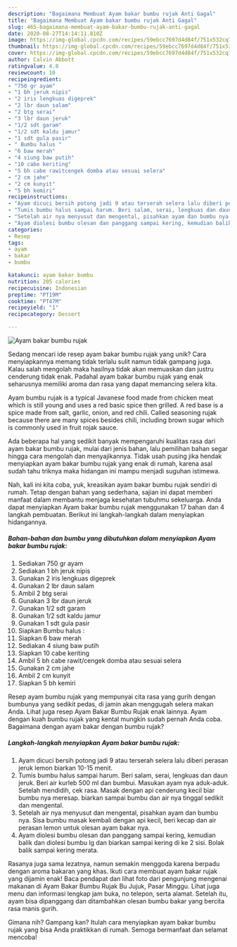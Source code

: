 ```yaml
---
description: "Bagaimana Membuat Ayam bakar bumbu rujak Anti Gagal"
title: "Bagaimana Membuat Ayam bakar bumbu rujak Anti Gagal"
slug: 465-bagaimana-membuat-ayam-bakar-bumbu-rujak-anti-gagal
date: 2020-08-27T14:14:11.810Z
image: https://img-global.cpcdn.com/recipes/59ebcc7697d4d84f/751x532cq70/ayam-bakar-bumbu-rujak-foto-resep-utama.jpg
thumbnail: https://img-global.cpcdn.com/recipes/59ebcc7697d4d84f/751x532cq70/ayam-bakar-bumbu-rujak-foto-resep-utama.jpg
cover: https://img-global.cpcdn.com/recipes/59ebcc7697d4d84f/751x532cq70/ayam-bakar-bumbu-rujak-foto-resep-utama.jpg
author: Calvin Abbott
ratingvalue: 4.8
reviewcount: 10
recipeingredient:
- "750 gr ayam"
- "1 bh jeruk nipis"
- "2 iris lengkuas digeprek"
- "2 lbr daun salam"
- "2 btg serai"
- "3 lbr daun jeruk"
- "1/2 sdt garam"
- "1/2 sdt kaldu jamur"
- "1 sdt gula pasir"
- " Bumbu halus "
- "6 baw merah"
- "4 siung baw putih"
- "10 cabe keriting"
- "5 bh cabe rawitcengek domba atau sesuai selera"
- "2 cm jahe"
- "2 cm kunyit"
- "5 bh kemiri"
recipeinstructions:
- "Ayam dicuci bersih potong jadi 9 atau terserah selera lalu diberi perasan jeruk lemon biarkan 10-15 menit."
- "Tumis bumbu halus sampai harum. Beri salam, serai, lengkuas dan daun jeruk. Beri air kurleb 500 ml dan bumbui. Masukan ayam nya aduk-aduk. Setelah mendidih, cek rasa. Masak dengan api cenderung kecil biar bumbu nya meresap. biarkan sampai bumbu dan air nya tinggal sedikit dan mengental."
- "Setelah air nya menyusut dan mengental, pisahkan ayam dan bumbu nya. Sisa bumbu masak kembali dengan api kecil, beri kecap dan air perasan lemon untuk olesan ayam bakar nya."
- "Ayam diolesi bumbu olesan dan panggang sampai kering, kemudian balik dan diolesi bumbu lg dan biarkan sampai kering di ke 2 sisi. Bolak balik sampai kering merata."
categories:
- Resep
tags:
- ayam
- bakar
- bumbu

katakunci: ayam bakar bumbu 
nutrition: 205 calories
recipecuisine: Indonesian
preptime: "PT19M"
cooktime: "PT47M"
recipeyield: "1"
recipecategory: Dessert

---
```



![Ayam bakar bumbu rujak](https://img-global.cpcdn.com/recipes/59ebcc7697d4d84f/751x532cq70/ayam-bakar-bumbu-rujak-foto-resep-utama.jpg)

Sedang mencari ide resep ayam bakar bumbu rujak yang unik? Cara menyiapkannya memang tidak terlalu sulit namun tidak gampang juga. Kalau salah mengolah maka hasilnya tidak akan memuaskan dan justru cenderung tidak enak. Padahal ayam bakar bumbu rujak yang enak seharusnya memiliki aroma dan rasa yang dapat memancing selera kita.

Ayam bumbu rujak is a typical Javanese food made from chicken meat which is still young and uses a red basic spice then grilled. A red base is a spice made from salt, garlic, onion, and red chili. Called seasoning rujak because there are many spices besides chili, including brown sugar which is commonly used in fruit rojak sauce.

Ada beberapa hal yang sedikit banyak mempengaruhi kualitas rasa dari ayam bakar bumbu rujak, mulai dari jenis bahan, lalu pemilihan bahan segar hingga cara mengolah dan menyajikannya. Tidak usah pusing jika hendak menyiapkan ayam bakar bumbu rujak yang enak di rumah, karena asal sudah tahu triknya maka hidangan ini mampu menjadi suguhan istimewa.


Nah, kali ini kita coba, yuk, kreasikan ayam bakar bumbu rujak sendiri di rumah. Tetap dengan bahan yang sederhana, sajian ini dapat memberi manfaat dalam membantu menjaga kesehatan tubuhmu sekeluarga. Anda dapat menyiapkan Ayam bakar bumbu rujak menggunakan 17 bahan dan 4 langkah pembuatan. Berikut ini langkah-langkah dalam menyiapkan hidangannya.

<!--inarticleads1-->

##### Bahan-bahan dan bumbu yang dibutuhkan dalam menyiapkan Ayam bakar bumbu rujak:

1. Sediakan 750 gr ayam
1. Sediakan 1 bh jeruk nipis
1. Gunakan 2 iris lengkuas digeprek
1. Gunakan 2 lbr daun salam
1. Ambil 2 btg serai
1. Gunakan 3 lbr daun jeruk
1. Gunakan 1/2 sdt garam
1. Gunakan 1/2 sdt kaldu jamur
1. Gunakan 1 sdt gula pasir
1. Siapkan  Bumbu halus :
1. Siapkan 6 baw merah
1. Sediakan 4 siung baw putih
1. Siapkan 10 cabe keriting
1. Ambil 5 bh cabe rawit/cengek domba atau sesuai selera
1. Gunakan 2 cm jahe
1. Ambil 2 cm kunyit
1. Siapkan 5 bh kemiri


Resep ayam bumbu rujak yang mempunyai cita rasa yang gurih dengan bumbunya yang sedikit pedas, di jamin akan menggugah selera makan Anda. Lihat juga resep Ayam Bakar Bumbu Rujak enak lainnya. Ayam dengan kuah bumbu rujak yang kental mungkin sudah pernah Anda coba. Bagaimana dengan ayam bakar dengan bumbu rujak? 

<!--inarticleads2-->

##### Langkah-langkah menyiapkan Ayam bakar bumbu rujak:

1. Ayam dicuci bersih potong jadi 9 atau terserah selera lalu diberi perasan jeruk lemon biarkan 10-15 menit.
1. Tumis bumbu halus sampai harum. Beri salam, serai, lengkuas dan daun jeruk. Beri air kurleb 500 ml dan bumbui. Masukan ayam nya aduk-aduk. Setelah mendidih, cek rasa. Masak dengan api cenderung kecil biar bumbu nya meresap. biarkan sampai bumbu dan air nya tinggal sedikit dan mengental.
1. Setelah air nya menyusut dan mengental, pisahkan ayam dan bumbu nya. Sisa bumbu masak kembali dengan api kecil, beri kecap dan air perasan lemon untuk olesan ayam bakar nya.
1. Ayam diolesi bumbu olesan dan panggang sampai kering, kemudian balik dan diolesi bumbu lg dan biarkan sampai kering di ke 2 sisi. Bolak balik sampai kering merata.


Rasanya juga sama lezatnya, namun semakin menggoda karena berpadu dengan aroma bakaran yang khas. Ikuti cara membuat ayam bakar rujak yang dijamin enak! Baca pendapat dan lihat foto dari pengunjung mengenai makanan di Ayam Bakar Bumbu Rujak Bu Jujuk, Pasar Minggu. Lihat juga menu dan informasi lengkap jam buka, no telepon, serta alamat. Setelah itu, ayam bisa dipanggang dan ditambahkan olesan bumbu bakar yang bercita rasa manis gurih. 

Gimana nih? Gampang kan? Itulah cara menyiapkan ayam bakar bumbu rujak yang bisa Anda praktikkan di rumah. Semoga bermanfaat dan selamat mencoba!
